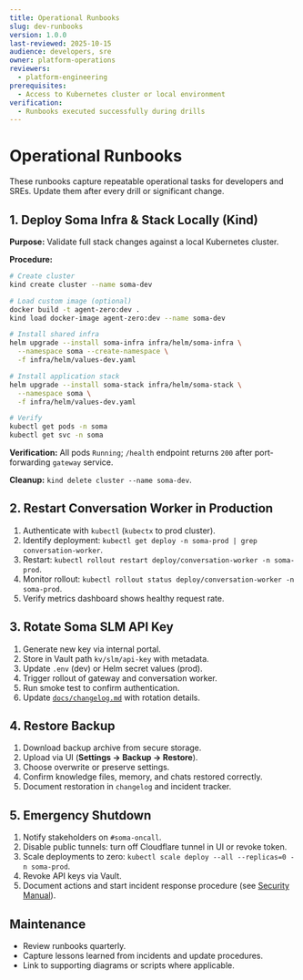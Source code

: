 ```yaml
---
title: Operational Runbooks
slug: dev-runbooks
version: 1.0.0
last-reviewed: 2025-10-15
audience: developers, sre
owner: platform-operations
reviewers:
  - platform-engineering
prerequisites:
  - Access to Kubernetes cluster or local environment
verification:
  - Runbooks executed successfully during drills
---
```


# Operational Runbooks

These runbooks capture repeatable operational tasks for developers and SREs. Update them after every drill or significant change.

## 1. Deploy Soma Infra & Stack Locally (Kind)

**Purpose:** Validate full stack changes against a local Kubernetes cluster.

**Procedure:**

```bash
# Create cluster
kind create cluster --name soma-dev

# Load custom image (optional)
docker build -t agent-zero:dev .
kind load docker-image agent-zero:dev --name soma-dev

# Install shared infra
helm upgrade --install soma-infra infra/helm/soma-infra \
  --namespace soma --create-namespace \
  -f infra/helm/values-dev.yaml

# Install application stack
helm upgrade --install soma-stack infra/helm/soma-stack \
  --namespace soma \
  -f infra/helm/values-dev.yaml

# Verify
kubectl get pods -n soma
kubectl get svc -n soma
```

**Verification:** All pods `Running`; `/health` endpoint returns `200` after port-forwarding `gateway` service.

**Cleanup:** `kind delete cluster --name soma-dev`.

## 2. Restart Conversation Worker in Production

1. Authenticate with `kubectl` (`kubectx` to prod cluster).
2. Identify deployment: `kubectl get deploy -n soma-prod | grep conversation-worker`.
3. Restart: `kubectl rollout restart deploy/conversation-worker -n soma-prod`.
4. Monitor rollout: `kubectl rollout status deploy/conversation-worker -n soma-prod`.
5. Verify metrics dashboard shows healthy request rate.

## 3. Rotate Soma SLM API Key

1. Generate new key via internal portal.
2. Store in Vault path `kv/slm/api-key` with metadata.
3. Update `.env` (dev) or Helm secret values (prod).
4. Trigger rollout of gateway and conversation worker.
5. Run smoke test to confirm authentication.
6. Update [`docs/changelog.md`](../changelog.md) with rotation details.

## 4. Restore Backup

1. Download backup archive from secure storage.
2. Upload via UI (**Settings → Backup → Restore**).
3. Choose overwrite or preserve settings.
4. Confirm knowledge files, memory, and chats restored correctly.
5. Document restoration in `changelog` and incident tracker.

## 5. Emergency Shutdown

1. Notify stakeholders on `#soma-oncall`.
2. Disable public tunnels: turn off Cloudflare tunnel in UI or revoke token.
3. Scale deployments to zero: `kubectl scale deploy --all --replicas=0 -n soma-prod`.
4. Revoke API keys via Vault.
5. Document actions and start incident response procedure (see [Security Manual](../technical-manual/security.md)).

## Maintenance

- Review runbooks quarterly.
- Capture lessons learned from incidents and update procedures.
- Link to supporting diagrams or scripts where applicable.
